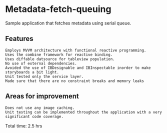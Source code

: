 # Metadata-fetch-queuing
Sample application that fetches metadata using serial queue.

## Features

    Employs MVVM architecture with functional reactive programming.
    Uses the combine framework for reactive binding.
    Uses diffable datsource for tableview population.
    No use of external dependencies.
    Avoided the use of IBDesignable and IBInspectable inorder to make storyboards a bit light.
    Unit tested only the service layer.
    Made sure that there are no constraint breaks and memory leaks

## Areas for improvement

    Does not use any image caching. 
    Unit testing can be implemented throughout the application with a very significant code coverage.

Total time: 2.5 hrs
